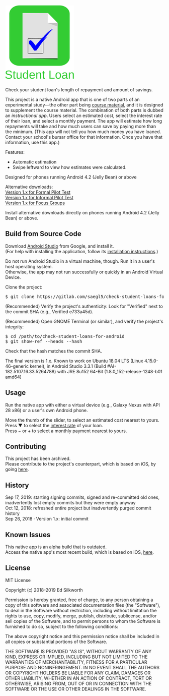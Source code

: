 <snippet>
<content>
 
# ![Alt](./app_icon_and_logo.png "Check Student Loans")

Check your student loan's length of repayment and amount of savings.<p>

This project is a native Android app that is one of two parts of an experimental study&mdash;the other part being [course material](https://gitlab.com/saegl5/check-student-loans-course-material "Click here to locate the course material."), and it is designed to supplement the course material.
The combination of both parts is dubbed an *instructional app*. Users select an estimated cost, select the interest rate of their loan, and select a monthly payment. 
The app will estimate how long repayments will take and how much users can save by paying more than the minimum.
(This app will not tell you how much money you have loaned. Contact your school's bursar office for that information. Once you have that information, use this app.)<p>

Features:
* Automatic estimation
* Swipe leftward to view how estimates were calculated.

Designed for phones running Android 4.2 (Jelly Bean) or above<p>

Alternative downloads:<br>
[Version 1.x for Formal Pilot Test](./Archives/formal_pilot_test.apk "Click here to access the download link.")<br>
[Version 1.x for Informal Pilot Test](./Archives/informal_pilot_test.apk "Click here to access the download link.")<br>
[Version 1.x for Focus Groups](./Archives/focus_groups.apk "Click here to access the download link.")<p>

Install alternative downloads directly on phones running Android 4.2 (Jelly Bean) or above.


## Build from Source Code

Download [Android Studio](https://developer.android.com/studio/ "Click here to access the download link.") from Google, and install it.<br>
(For help with installing the application, follow its [installation instructions](https://developer.android.com/studio/install "Click here to access the instructions.").)<p>

Do not run Android Studio in a virtual machine, though. Run it in a user's host operating system.<br>
Otherwise, the app may not run successfully or quickly in an Android Virtual Device.<p>

Clone the project:
<pre>
$ git clone https://gitlab.com/saegl5/check-student-loans-for-android.git
</pre>

(Recommended) Verify the project's authenticity: Look for "Verified" next to the commit SHA (e.g., Verified e733a45d).

(Recommended) Open GNOME Terminal (or similar), and verify the project's integrity:
<pre>
$ cd /path/to/check-student-loans-for-android
$ git show-ref --heads --hash
</pre>
Check that the hash matches the commit SHA.<p>

The final version is 1.x. Known to work on Ubuntu 18.04 LTS (Linux 4.15.0-46-generic kernel), in Android Studio 3.3.1 (Build #AI-182.5107.16.33.5264788) with JRE 8u152 64-Bit (1.8.0_152-release-1248-b01 amd64)

## Usage

Run the native app with either a virtual device (e.g., Galaxy Nexus with API 28 x86) or a user's own Android phone.<p>

Move the thumb of the slider, to select an estimated cost nearest to yours.<br>
Press &#x25BC; to select the [interest rate](https://studentaid.ed.gov/sa/types/loans/interest-rates "Click here to visit the office of Federal Student Aid.") of your loan.<br>
Press &minus; or &#43; to select a monthly payment nearest to yours.<p>

## Contributing

This project has been archived.<br>
Please contribute to the project's counterpart, which is based on iOS, by going [here](https://gitlab.com/saegl5/check-student-loans-for-ios "Click here to access the most recent iOS build.").<p>

## History

Sep 17, 2019: starting signing commits, signed and re-committed old ones, inadvertently lost empty commits but they were empty anyway<br>
Oct 12, 2018: refreshed entire project but inadvertently purged commit history<br>
Sep 26, 2018 &middot; Version 1.x: initial commit

## Known Issues

This native app is an alpha build that is outdated.<br>
Access the native app's most recent build, which is based on iOS, [here](https://gitlab.com/saegl5/check-student-loans-for-ios "Click here to access the most recent build.").<p>


## License

MIT License

Copyright (c) 2018-2019 Ed Silkworth

Permission is hereby granted, free of charge, to any person obtaining a copy
of this software and associated documentation files (the "Software"), to deal
in the Software without restriction, including without limitation the rights
to use, copy, modify, merge, publish, distribute, sublicense, and/or sell
copies of the Software, and to permit persons to whom the Software is
furnished to do so, subject to the following conditions:

The above copyright notice and this permission notice shall be included in all
copies or substantial portions of the Software.

THE SOFTWARE IS PROVIDED "AS IS", WITHOUT WARRANTY OF ANY KIND, EXPRESS OR
IMPLIED, INCLUDING BUT NOT LIMITED TO THE WARRANTIES OF MERCHANTABILITY,
FITNESS FOR A PARTICULAR PURPOSE AND NONINFRINGEMENT. IN NO EVENT SHALL THE
AUTHORS OR COPYRIGHT HOLDERS BE LIABLE FOR ANY CLAIM, DAMAGES OR OTHER
LIABILITY, WHETHER IN AN ACTION OF CONTRACT, TORT OR OTHERWISE, ARISING FROM,
OUT OF OR IN CONNECTION WITH THE SOFTWARE OR THE USE OR OTHER DEALINGS IN THE
SOFTWARE.

</content>
</snippet>
